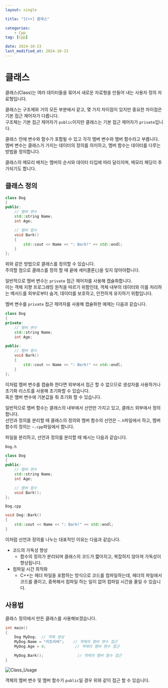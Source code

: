 ```yaml
---
layout: single

title: "[C++] 클래스"

categories:
    - Cpp
tag: [Cpp]

date: 2024-10-23
last_modified_at: 2024-10-23
---
```


# 클래스

클래스(Class)는 여러 데이터들을 묶어서 새로운 자료형을 만들어 내는 사용자 정의 자료형입니다.

클래스는 구조체와 거의 모든 부분에서 같고, 몇 가지 차이점이 있지만 중요한 차이점은 기본 접근 제어자가 다릅니다.  
구조체는 기본 접근 제어자가 `public`이지만 클래스는 기본 접근 제어자가 `private`입니다.

클래스 안에 변수와 함수가 포함될 수 있고 각각 멤버 변수와 멤버 함수라고 부릅니다.  
멤버 변수는 클래스가 가지는 데이터의 정의를 의미하고, 멤버 함수는 데이터를 다루는 방법을 정의합니다.

클래스의 메모리 배치는 멤버의 순서와 데이터 타입에 따라 달리지며, 메모리 패딩이 추가되기도 합니다.



## 클래스 정의

```cpp
class Dog
{
public:
    // 멤버 변수
    std::string Name;
    int Age;

    // 멤버 함수
    void Bark()
    {
        std::cout << Name << ": Bark!" << std::endl;
    }
};
```

위와 같은 방법으로 클래스를 정의할 수 있습니다.  
주의할 점으로 클래스를 정의 할 때 끝에 세미콜론(;)을 잊지 않아야합니다.

일반적으로 멤버 변수는 `private` 접근 제어자를 사용해 캡슐화합니다.  
이는 객체 지향 프로그래밍 원칙을 따르기 위함인데, 객체 내부의 데이터와 이를 처리하는 메서드를 외부로부터 숨겨, 데이터를 보호하고, 안전하게 유지하기 위함입니다.

멤버 변수를 `private` 접근 제어자를 사용해 캡슐화한 예제는 다음과 같습니다.

```cpp
class Dog
{
private:
    // 멤버 변수
    std::string Name;
    int Age;

public:
    // 멤버 함수
    void Bark()
    {
        std::cout << Name << ": Bark!" << std::endl;
    }
};
```

이처럼 멤버 변수를 캡슐화 한다면 외부에서 접근 할 수 없으므로 생성자를 사용하거나 초기화 리스트를 사용해 초기화할 수 있습니다.  
혹은 멤버 변수에 기본값을 줘 초기화 할 수 있습니다.

일반적으로 멤버 함수는 클래스의 내부에서 선언만 가지고 있고, 클래스 외부에서 정의합니다.  
선언과 정의를 분리할 때 클래스의 정의와 멤버 함수의 선언은 `~.h`파일에서 하고, 멤버 함수의 정의는 `~.cpp`파일에서 합니다.

파일을 분리하고, 선언과 정의를 분리할 때 예시는 다음과 같습니다.

`Dog.h`
```cpp 
class Dog
{
public:
    // 멤버 변수
    std::string Name;
    int Age;

    // 멤버 함수
    void Bark();
};
```

`Dog.cpp`
```cpp
void Dog::Bark()
{
    std::cout << Name << ": Bark!" << std::endl;
}
```

이처럼 선언과 정의를 나누는 대표적인 이유는 다음과 같습니다.

+ 코드의 가독성 향상
  - 함수의 정의가 분리되며 클래스의 코드가 짧아지고, 복잡하지 않아져 가독성이 향상됩니다.
+ 컴파일 시간 최적화
  - C++는 헤더 파일을 포함하는 방식으로 코드를 컴파일하는데, 헤더의 파일에서 코드를 줄이고, 중복해서 컴파일 하는 일이 없어 컴파일 시간을 줄일 수 있습니다.

## 사용법

클래스 정의에서 만든 클래스를 사용해보겠습니다.

```cpp
int main()
{
    Dog MyDog;  // 객체 생성
    MyDog.Name = "리트리버";    // 객체의 멤버 변수 접근
    MyDog.Age = 4;             // 객체의 멤버 변수 접근

    MyDog.Bark();               // 객체의 멤버 함수 접근
}
```

![Class_Usage]({{site.url}}/images/cpp/cpp/2024-10-23-Class/Class_Usage.PNG)

객체의 멤버 변수 및 멤버 함수가 `public`일 경우 위와 같이 접근 할 수 있습니다.